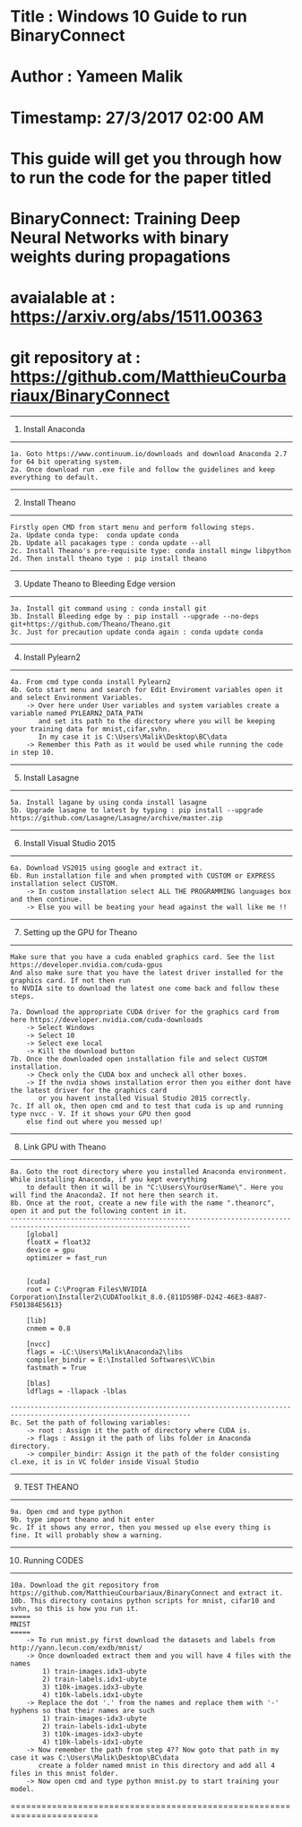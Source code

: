 # Title : Windows 10 Guide to run BinaryConnect
# Author : Yameen Malik
# Timestamp: 27/3/2017 02:00 AM
# This guide will get you through how to run the code for the paper titled						
# BinaryConnect: Training Deep Neural Networks with binary weights during propagations
# avaialable at : https://arxiv.org/abs/1511.00363									
# git repository at : https://github.com/MatthieuCourbariaux/BinaryConnect							


-------------------
1. Install Anaconda
-------------------
	1a. Goto https://www.continuum.io/downloads and download Anaconda 2.7 for 64 bit operating system.
	2a. Once download run .exe file and follow the guidelines and keep everything to default.

-----------------
2. Install Theano
-----------------
	Firstly open CMD from start menu and perform following steps.
	2a. Update conda type:	conda update conda
	2b. Update all pacakages type : conda update --all
	2c. Install Theano's pre-requisite type: conda install mingw libpython
	2d. Then install theano type : pip install theano

-----------------------------------------
3. Update Theano to Bleeding Edge version
-----------------------------------------
	3a. Install git command using : conda install git
	3b. Install Bleeding edge by : pip install --upgrade --no-deps git+https://github.com/Theano/Theano.git
	3c. Just for precaution update conda again : conda update conda

-------------------
4. Install Pylearn2
-------------------
	4a. From cmd type conda install Pylearn2
	4b. Goto start menu and search for Edit Enviroment variables open it and select Environment Variables.
		-> Over here under User variables and system variables create a variable named PYLEARN2_DATA_PATH 
		   and set its path to the directory where you will be keeping your training data for mnist,cifar,svhn.
		   In my case it is C:\Users\Malik\Desktop\BC\data
		-> Remember this Path as it would be used while running the code in step 10.
------------------
5. Install Lasagne
------------------
	5a. Install lagane by using conda install lasagne
	5b. Upgrade lasagne to latest by typing : pip install --upgrade https://github.com/Lasagne/Lasagne/archive/master.zip

-----------------------------
6. Install Visual Studio 2015
-----------------------------
	6a. Download VS2015 using google and extract it.
	6b. Run installation file and when prompted with CUSTOM or EXPRESS installation select CUSTOM.
		-> In custom installation select ALL THE PROGRAMMING languages box and then continue.
		-> Else you will be beating your head against the wall like me !!  
		
--------------------------------
7. Setting up the GPU for Theano
--------------------------------
	Make sure that you have a cuda enabled graphics card. See the list https://developer.nvidia.com/cuda-gpus
	And also make sure that you have the latest driver installed for the graphics card. If not then run
	to NVDIA site to download the latest one come back and follow these steps.
	
	7a. Download the appropriate CUDA driver for the graphics card from here https://developer.nvidia.com/cuda-downloads
		-> Select Windows
		-> Select 10
		-> Select exe local
		-> Kill the download button
	7b. Once the downloaded open installation file and select CUSTOM installation.
		-> Check only the CUDA box and uncheck all other boxes.
		-> If the nvdia shows installation error then you either dont have the latest driver for the graphics card
		   or you havent installed Visual Studio 2015 correctly.
	7c. If all ok, then open cmd and to test that cuda is up and running type nvcc - V. If it shows your GPU then good
		else find out where you messed up!

-----------------------
8. Link GPU with Theano
-----------------------
	8a. Goto the root directory where you installed Anaconda environment. While installing Anaconda, if you kept everything
	    to default then it will be in "C:\Users\YourUserName\". Here you will find the Anaconda2. If not here then search it.
	8b. Once at the root, create a new file with the name ".theanorc", open it and put the following content in it.
	-------------------------------------------------------------------------------------------------------------------
		[global]
		floatX = float32
		device = gpu
		optimizer = fast_run


		[cuda]
		root = C:\Program Files\NVIDIA Corporation\Installer2\CUDAToolkit_8.0.{811D59BF-D242-46E3-8A87-F501384E5613}

		[lib]
		cnmem = 0.8

		[nvcc]
		flags = -LC:\Users\Malik\Anaconda2\libs
		compiler_bindir = E:\Installed Softwares\VC\bin
		fastmath = True

		[blas]
		ldflags = -llapack -lblas

	-------------------------------------------------------------------------------------------------------------------
	8c. Set the path of following variables:
		-> root : Assign it the path of directory where CUDA is. 
		-> flags : Assign it the path of libs folder in Anaconda directory.
		-> compiler_bindir: Assign it the path of the folder consisting cl.exe, it is in VC folder inside Visual Studio
		
--------------
9. TEST THEANO
--------------
	9a. Open cmd and type python
	9b. type import theano and hit enter
	9c. If it shows any error, then you messed up else every thing is fine. It will probably show a warning.

------------------
10. Running CODES
------------------
	10a. Download the git repository from https://github.com/MatthieuCourbariaux/BinaryConnect and extract it.
	10b. This directory contains python scripts for mnist, cifar10 and svhn, so this is how you run it.
	=====
	MNIST
	=====
		-> To run mnist.py first download the datasets and labels from http://yann.lecun.com/exdb/mnist/
		-> Once downloaded extract them and you will have 4 files with the names
			1) train-images.idx3-ubyte
			2) train-labels.idx1-ubyte
			3) t10k-images.idx3-ubyte
			4) t10k-labels.idx1-ubyte
		-> Replace the dot '.' from the names and replace them with '-' hyphens so that their names are such
			1) train-images-idx3-ubyte
			2) train-labels-idx1-ubyte
			3) t10k-images-idx3-ubyte
			4) t10k-labels-idx1-ubyte
		-> Now remember the path from step 4?? Now goto that path in my case it was C:\Users\Malik\Desktop\BC\data
		   create a folder named mnist in this directory and add all 4 files in this mnist folder.
		-> Now open cmd and type python mnist.py to start training your model.
		
		
=======================================================================


